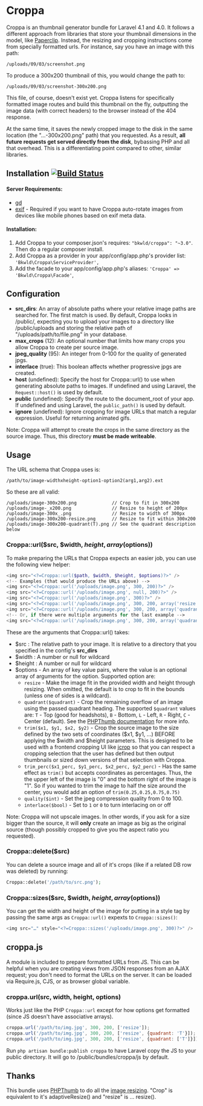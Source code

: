 # Croppa

Croppa is an thumbnail generator bundle for Laravel 4.1 and 4.0.  It follows a different approach from libraries that store your thumbnail dimensions in the model, like [Paperclip](https://github.com/thoughtbot/paperclip).  Instead, the resizing and cropping instructions come from specially formatted urls.  For instance, say you have an image with this path:

    /uploads/09/03/screenshot.png

To produce a 300x200 thumbnail of this, you would change the path to:

    /uploads/09/03/screenshot-300x200.png

This file, of course, doesn't exist yet.  Croppa listens for specifically formatted image routes and build this thumbnail on the fly, outputting the image data (with correct headers) to the browser instead of the 404 response.

At the same time, it saves the newly cropped image to the disk in the same location (the "…-300x200.png" path) that you requested.  As a result, **all future requests get served directly from the disk**, bybassing PHP and all that overhead.  This is a differentiating point compared to other, similar libraries.


## Installation [![Build Status](https://travis-ci.org/BKWLD/croppa.svg?branch=master)](https://travis-ci.org/BKWLD/croppa)

#### Server Requirements:

* [gd](http://php.net/manual/en/book.image.php)
* [exif](http://php.net/manual/en/book.exif.php) - Required if you want to have Croppa auto-rotate images from devices like mobile phones based on exif meta data.

#### Installation: 

1. Add Croppa to your composer.json's requires: `"bkwld/croppa": "~3.0"`.  Then do a regular composer install.
2. Add Croppa as a provider in your app/config/app.php's provider list: `'Bkwld\Croppa\ServiceProvider',`
3. Add the facade to your app/config/app.php's aliases: `'Croppa' => 'Bkwld\Croppa\Facade'`,

## Configuration

* **src_dirs**: An array of absolute paths where your relative image paths are searched for.  The first match is used.  By default, Croppa looks in /public/, expecting you to upload your images to a directory like /public/uploads and storing the relative path of "/uploads/path/to/file.png" in your database.
* **max_crops** (12): An optional number that limits how many crops you allow Croppa to create per source image.
* **jpeg_quality** (95): An integer from 0-100 for the quality of generated jpgs.
* **interlace** (true): This boolean affects whether progressive jpgs are created.
* **host** (undefined): Specify the host for Croppa::url() to use when generating absolute paths to images.  If undefined and using Laravel, the `Request::host()` is used by default.
* **public** (undefined): Specify the route to the document_root of your app.  If undefined and using Laravel, the `public_path()` is used by default.
* **ignore** (undefined): Ignore cropping for image URLs that match a regular expression. Useful for returning animated gifs.

Note: Croppa will attempt to create the crops in the same directory as the source image.  Thus, this directory **must be made writeable**.

## Usage

The URL schema that Croppa uses is:

    /path/to/image-widthxheight-option1-option2(arg1,arg2).ext

So these are all valid:

    /uploads/image-300x200.png             // Crop to fit in 300x200
    /uploads/image-_x200.png               // Resize to height of 200px
    /uploads/image-300x_.png               // Resize to width of 300px
    /uploads/image-300x200-resize.png      // Resize to fit within 300x200
    /uploads/image-300x200-quadrant(T).png // See the quadrant description below

### Croppa::url($src, $width, $height, array($options))

To make preparing the URLs that Croppa expects an easier job, you can use the following view helper:

```php
<img src="<?=Croppa::url($path, $width, $height, $options)?>" />
<!-- Examples (that would produce the URLs above) -->
<img src="<?=Croppa::url('/uploads/image.png', 300, 200)?>" />
<img src="<?=Croppa::url('/uploads/image.png', null, 200)?>" />
<img src="<?=Croppa::url('/uploads/image.png', 300)?>" />
<img src="<?=Croppa::url('/uploads/image.png', 300, 200, array('resize'))?>" />
<img src="<?=Croppa::url('/uploads/image.png', 300, 200, array('quadrant' => 'T'))?>" />
<!-- Or, if there were multiple arguments for the last example -->
<img src="<?=Croppa::url('/uploads/image.png', 300, 200, array('quadrant' => array('T')))?>" />
```

These are the arguments that Croppa::url() takes:

* $src : The relative path to your image.  It is relative to a directory that you specified in the config's **src_dirs**
* $width : A number or null for wildcard
* $height : A number or null for wildcard
* $options - An array of key value pairs, where the value is an optional array of arguments for the option.  Supported option are:
  * `resize` - Make the image fit in the provided width and height through resizing.  When omitted, the default is to crop to fit in the bounds (unless one of sides is a wildcard).
  * `quadrant($quadrant)` - Crop the remaining overflow of an image using the passed quadrant heading.  The supported `$quadrant` values are: `T` - Top (good for headshots), `B` - Bottom, `L` - Left, `R` - Right, `C` - Center (default).  See the [PHPThumb documentation](https://github.com/masterexploder/PHPThumb/blob/master/src/PHPThumb/GD.php#L485) for more info.
  * `trim($x1, $y1, $x2, $y2)` - Crop the source image to the size defined by the two sets of coordinates ($x1, $y1, ...) BEFORE applying the $width and $height parameters.  This is designed to be used with a frontend cropping UI like [jcrop](http://deepliquid.com/content/Jcrop.html) so that you can respect a cropping selection that the user has defined but then output thumbnails or sized down versions of that selection with Croppa.
  * `trim_perc($x1_perc, $y1_perc, $x2_perc, $y2_perc)` - Has the same effect as `trim()` but accepts coordinates as percentages.  Thus, the the upper left of the image is "0" and the bottom right of the image is "1".  So if you wanted to trim the image to half the size around the center, you would add an option of `trim(0.25,0.25,0.75,0.75)`
  * `quality($int)` - Set the jpeg compression quality from 0 to 100.
  * `interlace($bool)` - Set to `1` or `0` to turn interlacing on or off

 Note: Croppa will not upscale images.  In other words, if you ask for a size bigger than the source, it will **only** create an image as big as the original source (though possibly cropped to give you the aspect ratio you requested).

### Croppa::delete($src)

You can delete a source image and all of it's crops (like if a related DB row was deleted) by running:

```php
Croppa::delete('/path/to/src.png');
```

### Croppa::sizes($src, $width, $height, array($options))


You can get the width and height of the image for putting in a style tag by passing the same args as `Croppa::url()` expexts to `Croppa::sizes()`:

```php
<img src="…" style="<?=Croppa::sizes('/uploads/image.png', 300)?>" />
```


## croppa.js

A module is included to prepare formatted URLs from JS.  This can be helpful when you are creating views from JSON responses from an AJAX request; you don't need to format the URLs on the server.  It can be loaded via Require.js, CJS, or as browser global variable.

### croppa.url(src, width, height, options)

Works just like the PHP `Croppa::url` except for how options get formatted (since JS doesn't have associative arrays).

```js
croppa.url('/path/to/img.jpg', 300, 200, ['resize']);
croppa.url('/path/to/img.jpg', 300, 200, ['resize', {quadrant: 'T'}]);
croppa.url('/path/to/img.jpg', 300, 200, ['resize', {quadrant: ['T']}]);
```

Run `php artisan bundle:publish croppa` to have Laravel copy the JS to your public directory.  It will go to /public/bundles/croppa/js by default.


## Thanks

This bundle uses [PHPThumb](https://github.com/masterexploder/PHPThumb) to do all the [image resizing](https://github.com/masterexploder/PHPThumb/wiki/Basic-Usage).  "Crop" is equivalent to it's adaptiveResize() and "resize" is … resize().  
